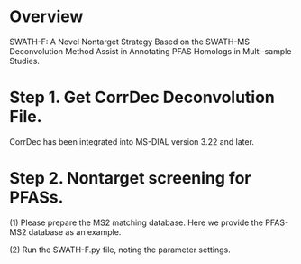# Overview
SWATH-F: A Novel Nontarget Strategy Based on the SWATH-MS Deconvolution Method Assist in Annotating PFAS Homologs in Multi-sample Studies.

# Step 1. Get CorrDec Deconvolution File.
CorrDec has been integrated into MS-DIAL version 3.22 and later.

# Step 2. Nontarget screening for PFASs.
(1) Please prepare the MS2 matching database. Here we provide the PFAS-MS2 database as an example.

(2) Run the SWATH-F.py file, noting the parameter settings.

